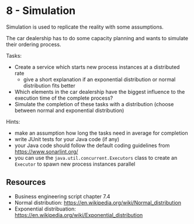 # 8 - Simulation

Simulation is used to replicate the reality with some assumptions.

The car dealership has to do some capacity planning and wants to simulate their ordering process.

Tasks:
* Create a service which starts new process instances at a distributed rate
    * give a short explanation if an exponential distribution or normal distribution fits better
* Which elements in the car dealership have the biggest influence to the execution time of the complete process?
* Simulate the completion of these tasks with a distribution (choose between normal and exponential distribution)


Hints:
* make an assumption how long the tasks need in average for completion 
* write JUnit tests for your Java code (if any)
* your Java code should follow the default coding guidelines from https://www.sonarlint.org/
* you can use the `java.util.concurrent.Executors` class to create an `Executor` to spawn new process instances parallel

## Resources

* Business engineering script chapter 7.4
* Normal distribution: https://en.wikipedia.org/wiki/Normal_distribution
* Exponential distribuation: https://en.wikipedia.org/wiki/Exponential_distribution
